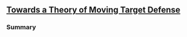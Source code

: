 ## [Towards a Theory of Moving Target Defense](http://dl.acm.org/citation.cfm?id=2663479)

### Summary
